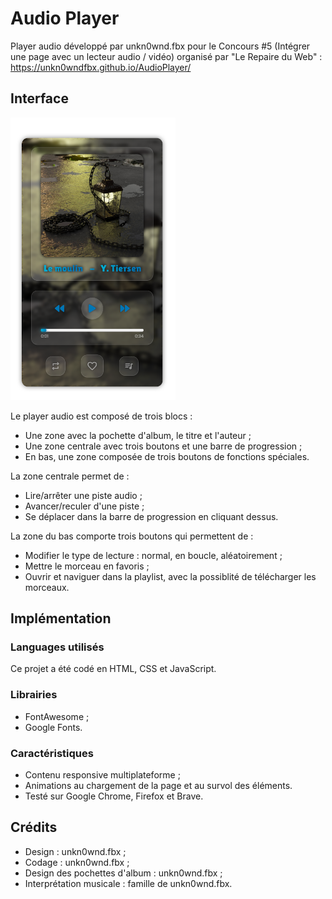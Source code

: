 # Audio Player
Player audio développé par unkn0wnd.fbx pour le Concours #5 (Intégrer une page avec un lecteur audio / vidéo) organisé par "Le Repaire du Web" : https://unkn0wndfbx.github.io/AudioPlayer/

## Interface

![Interface](/doc/interface.png)

Le player audio est composé de trois blocs :
- Une zone avec la pochette d'album, le titre et l'auteur ;
- Une zone centrale avec trois boutons et une barre de progression ;
- En bas, une zone composée de trois boutons de fonctions spéciales.

La zone centrale permet de :
- Lire/arrêter une piste audio ;
- Avancer/reculer d'une piste ;
- Se déplacer dans la barre de progression en cliquant dessus.

La zone du bas comporte trois boutons qui permettent de :
- Modifier le type de lecture : normal, en boucle, aléatoirement ;
- Mettre le morceau en favoris ;
- Ouvrir et naviguer dans la playlist, avec la possiblité de télécharger les morceaux.

## Implémentation
### Languages utilisés
Ce projet a été codé en HTML, CSS et JavaScript.

### Librairies
- FontAwesome ;
- Google Fonts.

### Caractéristiques
- Contenu responsive multiplateforme ;
- Animations au chargement de la page et au survol des éléments.
- Testé sur Google Chrome, Firefox et Brave.

## Crédits
- Design : unkn0wnd.fbx ;
- Codage : unkn0wnd.fbx ;
- Design des pochettes d'album : unkn0wnd.fbx ;
- Interprétation musicale : famille de unkn0wnd.fbx.